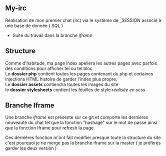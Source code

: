 ## My-irc

Réalisation de mon premier chat (irc) via le système de _SESSION associé à une base de donnée ( SQL )

 - Suite du travail dans la branche *iframe*

## Structure

Comme d'habitude, ma page index apellera les autres pages avec parfois des conditions pour afficher tel ou tel bloc.  
Le **dossier php** contient toutes les pages contenant du php et certaines injections HTML histoire de garder l'index plus propre.  
Le **dossier assets** contiendra toutes les images du site  
le **dossier stylesheets** contient les feuilles de style *réalisée en scss*  


## Branche Iframe

Une branche *iframe* est présente sur ce git et comporte les dernières nouveauté du chat tel que la fonction "hashage" sur le mot de passe ainsi que la fonction Iframe pour refresh la page.  
  
Ces dernières fonction m'ont fait modifier presque toute la structure du site c'est pourquoi je ne merge pas la branche iframe sur la master ( je préfères garder les deux version )
